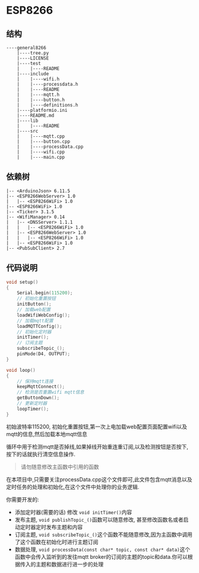 # ESP8266

## 结构

```
----general8266
    |----tree.py
    |----LICENSE
    |----test
    |    |----README
    |----include
    |    |----wifi.h
    |    |----processdata.h
    |    |----README
    |    |----mqtt.h
    |    |----button.h
    |    |----definitions.h
    |----platformio.ini
    |----README.md
    |----lib
    |    |----README
    |----src
    |    |----mqtt.cpp
    |    |----button.cpp
    |    |----processData.cpp
    |    |----wifi.cpp
    |    |----main.cpp
```

## 依赖树

```
|-- <ArduinoJson> 6.11.5
|-- <ESP8266WebServer> 1.0
|   |-- <ESP8266WiFi> 1.0
|-- <ESP8266WiFi> 1.0
|-- <Ticker> 3.1.5
|-- <WifiManager> 0.14
|   |-- <DNSServer> 1.1.1
|   |   |-- <ESP8266WiFi> 1.0
|   |-- <ESP8266WebServer> 1.0
|   |   |-- <ESP8266WiFi> 1.0
|   |-- <ESP8266WiFi> 1.0
|-- <PubSubClient> 2.7 
```

## 代码说明

```c
void setup()
{
	Serial.begin(115200);
    // 初始化重置按钮
	initButton();
    // 加载web配置
	loadWifiWebConfig();
    // 加载mqtt配置
	loadMQTTConfig();
    // 初始化定时器
	initTimer();
    // 订阅主题
	subscribeTopic_();
	pinMode(D4, OUTPUT);
}

void loop()
{
    // 保持mqtt连接
	keepMqttConnect();
    // 检测是否重置wifi mqtt信息
	getButtonDown();
    // 更新定时器
	loopTimer();
}
```

初始波特率115200, 初始化重置按钮,第一次上电加载web配置页面配置wifi以及mqtt的信息,然后加载本地mqtt信息

循环中用于检测mqtt是否掉线,如果掉线开始重连重订阅,以及检测按钮是否按下,按下的话就执行清空信息操作.

> 请勿随意修改主函数中引用的函数


在本项目中,只需要关注processData.cpp这个文件即可,此文件包含mqtt消息以及定时任务的处理和初始化,在这个文件中处理你的业务逻辑.

你需要开发的:
   - 添加定时器(需要的话) 修改 `void initTimer()`内容
   - 发布主题, `void publishTopic_()`函数可以随意修改, 甚至修改函数名或者启动定时器定时发布主题和内容
   - 订阅主题, `void subscribeTopic_()`这个函数不能随意修改,因为主函数中调用了这个函数在初始化时进行主题订阅
   - 数据处理, `void processData(const char* topic, const char* data)`这个函数中会传入监听到的发往mqtt broker的订阅的主题的topic和data.你可以根据传入的主题和数据进行进一步的处理
